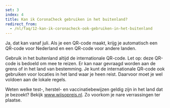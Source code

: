 ```yaml
---
set: 3
index: 4
title: Kan ik CoronaCheck gebruiken in het buitenland?
redirect_from: 
  - /nl/faq/12-kan-ik-coronacheck-ook-gebruiken-in-het-buitenland
---
```

Ja, dat kan vanaf juli. Als je een QR-code maakt, krijg je automatisch een QR-code voor Nederland en een QR-code voor andere landen.

Gebruik in het buitenland altijd de internationale QR-code. Let op: deze QR-code is bedoeld om mee te reizen. Er kan naar gevraagd worden aan de grens of in het land van bestemming. Je kunt de internationale QR-code ook gebruiken voor locaties in het land waar je heen reist. Daarvoor moet je wel voldoen aan de lokale regels. 

Weten welke test-, herstel- en vaccinatiebewijzen geldig zijn in het land dat je bezoekt? Bekijk <a href="https://www.wijsopreis.nl" rel="noopener noreferrer" target="_blank">www.wijsopreis.nl</a>. Zo voorkom je nare verrassingen ter plaatse. 
